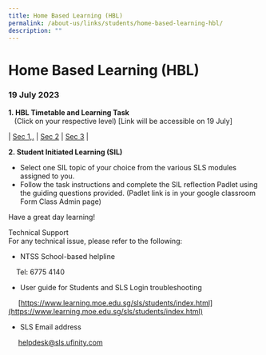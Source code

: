 ```yaml
---
title: Home Based Learning (HBL)
permalink: /about-us/links/students/home-based-learning-hbl/
description: ""
---
```

Home Based Learning (HBL)
=========================

  
### 19 July 2023 
**1. HBL Timetable and Learning Task**   
   (Click on your respective level) \[Link will be accessible on 19 July\]  
	 

| [Sec 1,.](https://docs.google.com/spreadsheets/d/1Vv9FYY8b6YCkib9B2fBxJb1gDAF3VTLzHkcKbb2x4hI/edit#gid=14012182)     | [Sec 2](https://docs.google.com/spreadsheets/d/1POVM34JblenX88POjna6Dbff-ccTDRI8gVT6N4FI1-8/edit#gid=14012182)     | [Sec 3](https://docs.google.com/spreadsheets/d/17dSfeHTO2LoyQiUJHJRGuM2UG6qxez3m6fRsSL6G4P4/edit#gid=14012182)    |


**2. Student Initiated Learning (SIL)**

*   Select one SIL topic of your choice from the various SLS modules assigned to you.
*   Follow the task instructions and complete the SIL reflection Padlet using the guiding questions provided. (Padlet link is in your google classroom Form Class Admin page)

Have a great day learning!  
  
Technical Support  
For any technical issue, please refer to the following:  

*   NTSS School-based helpline

    Tel: 6775 4140

*   User guide for Students and SLS Login troubleshooting

     [https://www.learning.moe.edu.sg/sls/students/index.html](https://www.learning.moe.edu.sg/sls/students/index.html)  
  

*   SLS Email address

     [helpdesk@sls.ufinity.com](mailto:helpdesk@sls.ufinity.com)